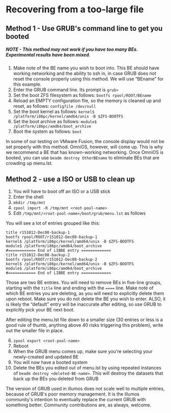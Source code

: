 Recovering from a too-large  file
================================

Method 1 - Use GRUB's command line to get you booted
----------------------------------------------------

##### NOTE - This method may not work if you have too many BEs. Experimental results have been mixed.

1. Make note of the BE name you wish to boot into. This BE should have
   working networking and the ability to ssh in, in case GRUB does not
   reset the console properly using this method. We will use “BEname” for
   this example.
2. Enter the GRUB command line. Its prompt is ```grub> ```
3. Set the boot ZFS filesystem as follows: ```bootfs rpool/ROOT/BEname```
4. Reload an EMPTY configuration file, so the memory is cleaned up and
   reset, as follows: ```configfile /dev/null```
5. Set the boot kernel as follows: ```kernel$ /platform/i86pc/kernel/amd64/unix -B $ZFS-BOOTFS```
6. Set the boot archive as follows: ```module$ /platform/i86pc/amd64/boot_archive```
7. Boot the system as follows: ```boot```

In some of our testing on VMware Fusion, the console display would not
be set properly with this method. OmniOS, however, will come up. This is
why we recommend a BE that has known-working networking. Once OmniOS is
booted, you can use ```beadm destroy OtherBEname``` to eliminate BEs that are crowding up menu.lst.

Method 2 - use a ISO or USB to clean up 
----------------------------------------

1. You will have to boot off an ISO or a USB stick
2. Enter the shell
3. ```mkdir /tmp/mnt```
4. ```zpool import -R /tmp/mnt <root-pool-name>```
5. Edit ```/tmp/mnt/<root-pool-name>/boot/grub/menu.lst``` as follows

You will see a lot of entries grouped like this:

```
title r151012-Dec08-backup-1
bootfs rpool/ROOT/r151012-Dec08-backup-1
kernel$ /platform/i86pc/kernel/amd64/unix -B $ZFS-BOOTFS
module$ /platform/i86pc/amd64/boot_archive
#============ End of LIBBE entry =============
title r151012-Dec08-backup-2
bootfs rpool/ROOT/r151012-Dec08-backup-2
kernel$ /platform/i86pc/kernel/amd64/unix -B $ZFS-BOOTFS
module$ /platform/i86pc/amd64/boot_archive
#============ End of LIBBE entry =============
```

Those are two BE entries. You will need to remove BEs in five-line
groups, starting with the ```title``` line and ending with the ```====``` line. Make note of
which BE entries you are deleting, as you will need to explicitly delete
them upon reboot. Make sure you do not delete the BE you wish to enter.
ALSO, it is likely the “default” entry will be inaccurate after editing,
so use GRUB to explicitly pick your BE next boot.

After editing the menu.lst file down to a smaller size (30 entries or
less is a good rule of thumb, anything above 40 risks triggering this
problem), write out the smaller file in place.

6. ```zpool export <root-pool-name>```
7. Reboot
8. When the GRUB menu comes up, make sure you're selecting your
   newly-created and updated BE
9. You will now have a booted system
10. Delete the BEs you edited out of menu.lst by using repeated
    instances of ```beadm destroy <deleted-BE-name>```. This will
    destroy the datasets that back up the BEs you deleted from GRUB

The version of GRUB used in illumos does not scale well to multiple
entries, because of GRUB's poor memory management. It is the illumos
community's intention to eventually replace the current GRUB with
something better. Community contributions are, as always, welcome.
